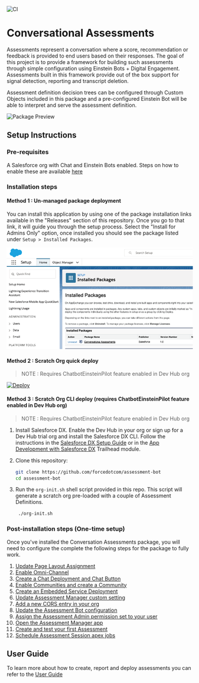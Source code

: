 ![CI](https://github.com/forcedotcom/assessment-bot/workflows/CI/badge.svg)

# Conversational Assessments

Assessments represent a conversation where a score, recommendation or feedback is provided to end users based on their responses. The goal of this project is to provide a framework for building such assessments through simple configuration using Einstein Bots + Digital Engagement. Assessments built in this framework provide out of the box support for signal detection, reporting and transcript deletion. 

Assessment definition decision trees can be configured through Custom Objects included in this package and a pre-configured Einstein Bot will be able to interpret and serve the assessment definition.

![Package Preview](/docs/images/preview/preview.gif?raw=true)

## Setup Instructions


### Pre-requisites

A Salesforce org with Chat and Einstein Bots enabled. Steps on how to enable these are available [here](docs/guides/PreRequisites.md)

### Installation steps

#### Method 1 : Un-managed package deployment

You can install this application by using one of the package installation links available in the "Releases" section of this repository. 
Once you go to that link, it will guide you through the setup process. Select the "Install for Admins Only" option, once installed you should see the package listed under `Setup > Installed Packages`.

![Package Install Wizard2](/docs/images/package/install-2.png?raw=true)

#### Method 2 : Scratch Org quick deploy

> NOTE : Requires ChatbotEinsteinPilot feature enabled in Dev Hub org

[![Deploy](https://deploy-to-sfdx.com/dist/assets/images/DeployToSFDX.svg)](https://deploy-to-sfdx.com/)

#### Method 3 : Scratch Org CLI deploy (requires ChatbotEinsteinPilot feature enabled in Dev Hub org)

> NOTE : Requires ChatbotEinsteinPilot feature enabled in Dev Hub org

1. Install Salesforce DX. Enable the Dev Hub in your org or sign up for a Dev Hub trial org and install the Salesforce DX CLI. Follow the instructions in the [Salesforce DX Setup Guide](https://developer.salesforce.com/docs/atlas.en-us.sfdx_setup.meta/sfdx_setup/sfdx_setup_intro.htm?search_text=trial%20hub%20org) or in the [App Development with Salesforce DX](https://trailhead.salesforce.com/modules/sfdx_app_dev) Trailhead module.

1. Clone this repository:

   ```bash
   git clone https://github.com/forcedotcom/assessment-bot
   cd assessment-bot
   ```

1. Run the `org-init.sh` shell script provided in this repo. This script will generate a scratch org pre-loaded with a couple of Assessment Definitions.

   ```bash
    ./org-init.sh
   ```

### Post-installation steps (One-time setup)

Once you've installed the Conversation Assessments package, you will need to configure the complete the following steps for the package to fully work.

1. [Update Page Layout Assignment](docs/guides/LayoutAssignment.md)
2. [Enable Omni-Channel](docs/guides/Omni.md)
3. [Create a Chat Deployment and Chat Button](docs/guides/Chat.md)
4. [Enable Communities and create a Community](docs/guides/Communities.md)
5. [Create an Embedded Service Deployment](docs/guides/EmbeddedService.md)
6. [Update Assessment Manager custom setting](docs/guides/CustomSetting.md)
7. [Add a new CORS entry in your org](docs/guides/CORS.md)
8. [Update the Assessment Bot configuration](docs/guides/BotConfig.md)
9. [Assign the Assessment Admin permission set to your user](docs/guides/AdminPermSet.md)
10. [Open the Assessment Manager app](docs/guides/AssessmentManagerApp.md)
11. [Create and test your first Assessment](docs/guides/HelloWorldAssessment.md)
12. [Schedule Assessment Session apex jobs](docs/guides/AssessmentScheduledJob.md)

## User Guide

To learn more about how to create, report and deploy assessments you can refer to the [User Guide](docs/guides/UserGuide.md)
